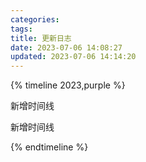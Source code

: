 ```yaml
---
categories: 
tags: 
title: 更新日志
date: 2023-07-06 14:08:27
updated: 2023-07-06 14:14:20
---
```

{% timeline 2023,purple %}
<!-- timeline 06-11 -->
新增时间线
<!-- endtimeline -->
<!-- timeline 07-06 -->
新增时间线
<!-- endtimeline -->
{% endtimeline %}

